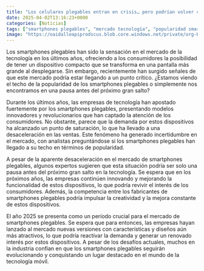 ```yaml
---
title: "Los celulares plegables entran en crisis… pero podrían volver con más fuerza ¿Por qué 2025 será un año difícil?"
date: 2025-04-02T13:16:23+0000
categories: [Noticias]
tags: ["smartphones plegables", "mercado tecnología", "popularidad smartphones plegables", "ventas smartphones plegables", "innovación smartphones plegables", "competencia smartphones plegables", "tecnología móvil."]
image: "https://oaidalleapiprodscus.blob.core.windows.net/private/org-HKmKxpuNw3Y88lm4EBrIPq0n/user-ZwiCXOggLL8ZNNKE2g7rXFmV/img-MMCja7gxDN3zUaOBvuZQi5LM.png?st=2025-04-02T12%3A16%3A23Z&se=2025-04-02T14%3A16%3A23Z&sp=r&sv=2024-08-04&sr=b&rscd=inline&rsct=image/png&skoid=d505667d-d6c1-4a0a-bac7-5c84a87759f8&sktid=a48cca56-e6da-484e-a814-9c849652bcb3&skt=2025-04-01T22%3A20%3A27Z&ske=2025-04-02T22%3A20%3A27Z&sks=b&skv=2024-08-04&sig=zTNiTiy7XNOuJEOZDVYkI/u2YhofyojJDggwH9TRbKQ%3D"
---
```


Los smartphones plegables han sido la sensación en el mercado de la tecnología en los últimos años, ofreciendo a los consumidores la posibilidad de tener un dispositivo compacto que se transforma en una pantalla más grande al desplegarse. Sin embargo, recientemente han surgido señales de que este mercado podría estar llegando a un punto crítico. ¿Estamos viendo el techo de la popularidad de los smartphones plegables o simplemente nos encontramos en una pausa antes del próximo gran salto?

Durante los últimos años, las empresas de tecnología han apostado fuertemente por los smartphones plegables, presentando modelos innovadores y revolucionarios que han captado la atención de los consumidores. No obstante, parece que la demanda por estos dispositivos ha alcanzado un punto de saturación, lo que ha llevado a una desaceleración en las ventas. Este fenómeno ha generado incertidumbre en el mercado, con analistas preguntándose si los smartphones plegables han llegado a su techo en términos de popularidad.

A pesar de la aparente desaceleración en el mercado de smartphones plegables, algunos expertos sugieren que esta situación podría ser solo una pausa antes del próximo gran salto en la tecnología. Se espera que en los próximos años, las empresas continúen innovando y mejorando la funcionalidad de estos dispositivos, lo que podría revivir el interés de los consumidores. Además, la competencia entre los fabricantes de smartphones plegables podría impulsar la creatividad y la mejora constante de estos dispositivos.

El año 2025 se presenta como un período crucial para el mercado de smartphones plegables. Se espera que para entonces, las empresas hayan lanzado al mercado nuevas versiones con características y diseños aún más atractivos, lo que podría reactivar la demanda y generar un renovado interés por estos dispositivos. A pesar de los desafíos actuales, muchos en la industria confían en que los smartphones plegables seguirán evolucionando y conquistando un lugar destacado en el mundo de la tecnología móvil.
    